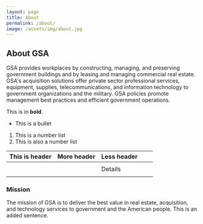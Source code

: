 ```yaml
---
layout: page
title: About
permalink: /about/
image: /assets/img/about.jpg
---
```


## About GSA

GSA provides workplaces by constructing, managing, and preserving government buildings and by leasing and managing commercial real estate. GSA's acquisition solutions offer private sector professional services, equipment, supplies, telecommunications, and information technology to government organizations and the military. GSA policies promote management best practices and efficient government operations.

This is in **bold**.

* This is a bullet

1. This is a number list
2. This is also a number list

| This is header | More header | Less header |   |   |
|----------------|-------------|-------------|---|---|
|                |             |             |   |   |
|                |             | Details     |   |   |
|                |             |             |   |   |

### Mission

The mission of GSA is to deliver the best value in real estate, acquisition, and technology services to government and the American people. This is an added sentence.
